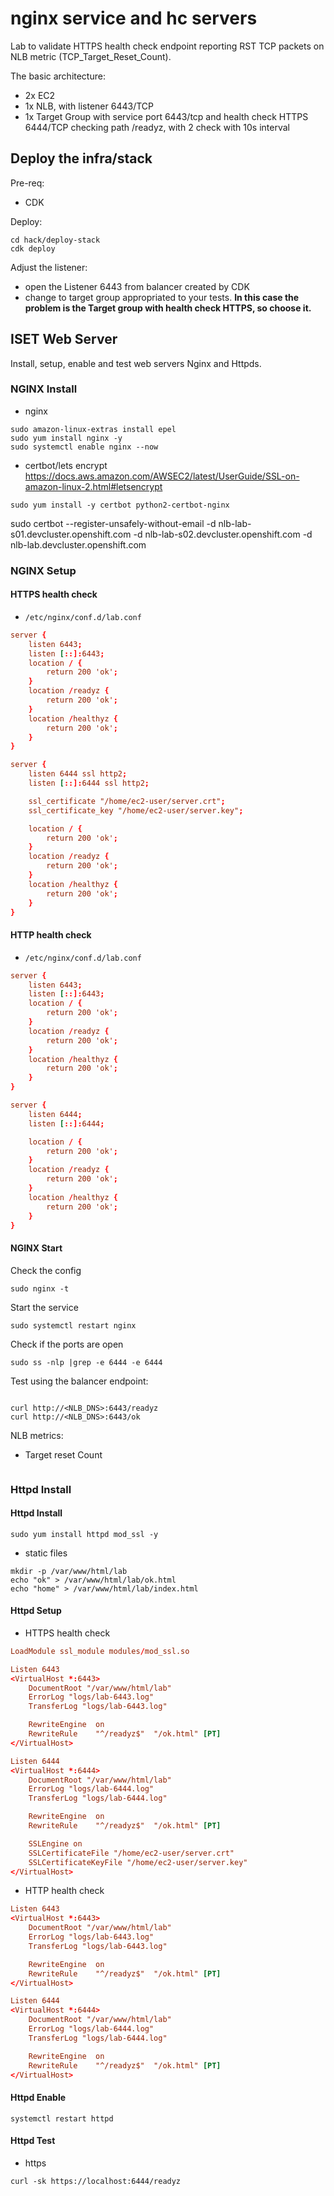 # nginx service and hc servers

Lab to validate HTTPS health check endpoint reporting RST TCP packets on NLB metric (TCP_Target_Reset_Count).

The basic architecture:
- 2x EC2
- 1x NLB, with listener 6443/TCP
- 1x Target Group with service port 6443/tcp and health check HTTPS 6444/TCP checking path /readyz, with 2 check with 10s interval

## Deploy the infra/stack

Pre-req:
- CDK

Deploy:
``` shell
cd hack/deploy-stack
cdk deploy
```

Adjust the listener:
- open the Listener 6443 from balancer created by CDK
- change to target group appropriated to your tests. **In this case the problem is the Target group with health check HTTPS, so choose it.**

## ISET Web Server

Install, setup, enable and test web servers Nginx and Httpds.

### NGINX Install

- nginx
```
sudo amazon-linux-extras install epel
sudo yum install nginx -y
sudo systemctl enable nginx --now
```

- certbot/lets encrypt 
https://docs.aws.amazon.com/AWSEC2/latest/UserGuide/SSL-on-amazon-linux-2.html#letsencrypt

```
sudo yum install -y certbot python2-certbot-nginx
```

sudo certbot --register-unsafely-without-email -d nlb-lab-s01.devcluster.openshift.com -d nlb-lab-s02.devcluster.openshift.com -d nlb-lab.devcluster.openshift.com

### NGINX Setup

#### HTTPS health check

- `/etc/nginx/conf.d/lab.conf`

``` conf
server {
    listen 6443;
    listen [::]:6443;
    location / {
        return 200 'ok';
    }
    location /readyz {
        return 200 'ok';
    }
    location /healthyz {
        return 200 'ok';
    }
}

server {
    listen 6444 ssl http2;
    listen [::]:6444 ssl http2;

    ssl_certificate "/home/ec2-user/server.crt";
    ssl_certificate_key "/home/ec2-user/server.key";

    location / {
        return 200 'ok';
    }
    location /readyz {
        return 200 'ok';
    }
    location /healthyz {
        return 200 'ok';
    }
}
```

#### HTTP health check

- `/etc/nginx/conf.d/lab.conf`

``` conf
server {
    listen 6443;
    listen [::]:6443;
    location / {
        return 200 'ok';
    }
    location /readyz {
        return 200 'ok';
    }
    location /healthyz {
        return 200 'ok';
    }
}

server {
    listen 6444;
    listen [::]:6444;

    location / {
        return 200 'ok';
    }
    location /readyz {
        return 200 'ok';
    }
    location /healthyz {
        return 200 'ok';
    }
}
```

#### NGINX Start

Check the config

```
sudo nginx -t
```

Start the service

``` shell
sudo systemctl restart nginx
```

Check if the ports are open

``` shell
sudo ss -nlp |grep -e 6444 -e 6444
```

Test using the balancer endpoint:

``` shell

curl http://<NLB_DNS>:6443/readyz
curl http://<NLB_DNS>:6443/ok

```

NLB metrics:

- Target reset Count
```

```

### Httpd Install

#### Httpd Install

``` shell
sudo yum install httpd mod_ssl -y
```

- static files

``` shell
mkdir -p /var/www/html/lab
echo "ok" > /var/www/html/lab/ok.html
echo "home" > /var/www/html/lab/index.html
```

#### Httpd Setup

- HTTPS health check

``` conf
LoadModule ssl_module modules/mod_ssl.so

Listen 6443
<VirtualHost *:6443>
    DocumentRoot "/var/www/html/lab"
    ErrorLog "logs/lab-6443.log"
    TransferLog "logs/lab-6443.log"

    RewriteEngine  on
    RewriteRule    "^/readyz$"  "/ok.html" [PT]
</VirtualHost>

Listen 6444
<VirtualHost *:6444>
    DocumentRoot "/var/www/html/lab"
    ErrorLog "logs/lab-6444.log"
    TransferLog "logs/lab-6444.log"

    RewriteEngine  on
    RewriteRule    "^/readyz$"  "/ok.html" [PT]

    SSLEngine on
    SSLCertificateFile "/home/ec2-user/server.crt"
    SSLCertificateKeyFile "/home/ec2-user/server.key"
</VirtualHost>
```

- HTTP health check

``` conf
Listen 6443
<VirtualHost *:6443>
    DocumentRoot "/var/www/html/lab"
    ErrorLog "logs/lab-6443.log"
    TransferLog "logs/lab-6443.log"

    RewriteEngine  on
    RewriteRule    "^/readyz$"  "/ok.html" [PT]
</VirtualHost>

Listen 6444
<VirtualHost *:6444>
    DocumentRoot "/var/www/html/lab"
    ErrorLog "logs/lab-6444.log"
    TransferLog "logs/lab-6444.log"

    RewriteEngine  on
    RewriteRule    "^/readyz$"  "/ok.html" [PT]
</VirtualHost>
```

#### Httpd Enable

``` shell
systemctl restart httpd
```

#### Httpd Test

- https
``` shell
curl -sk https://localhost:6444/readyz
```
